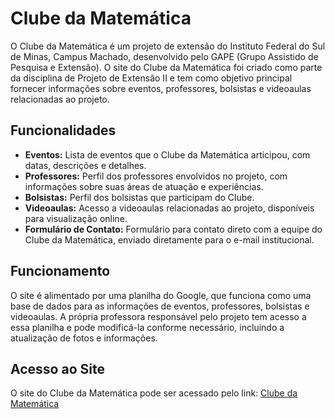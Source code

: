 # Clube da Matemática

O Clube da Matemática é um projeto de extensão do Instituto Federal do Sul de Minas, Campus Machado, desenvolvido pelo GAPE (Grupo Assistido de Pesquisa e Extensão). O site do Clube da Matemática foi criado como parte da disciplina de Projeto de Extensão II e tem como objetivo principal fornecer informações sobre eventos, professores, bolsistas e videoaulas relacionadas ao projeto.

## Funcionalidades

- **Eventos:** Lista de eventos que o Clube da Matemática articipou, com datas, descrições e detalhes.
- **Professores:** Perfil dos professores envolvidos no projeto, com informações sobre suas áreas de atuação e experiências.
- **Bolsistas:** Perfil dos bolsistas que participam do Clube.
- **Videoaulas:** Acesso a videoaulas relacionadas ao projeto, disponíveis para visualização online.
- **Formulário de Contato:** Formulário para contato direto com a equipe do Clube da Matemática, enviado diretamente para o e-mail institucional.

## Funcionamento

O site é alimentado por uma planilha do Google, que funciona como uma base de dados para as informações de eventos, professores, bolsistas e videoaulas. A própria professora responsável pelo projeto tem acesso a essa planilha e pode modificá-la conforme necessário, incluindo a atualização de fotos e informações.

## Acesso ao Site

O site do Clube da Matemática pode ser acessado pelo link: [Clube da Matemática](https://site-matematica-smoky.vercel.app/index.html)
